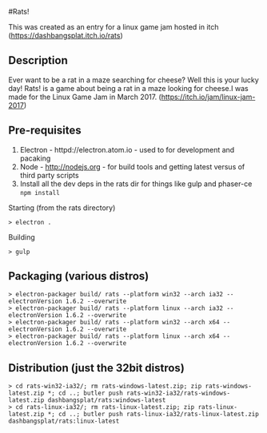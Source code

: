 #Rats!

This was created as an entry for a linux game jam hosted in itch (https://dashbangsplat.itch.io/rats)

## Description
Ever want to be a rat in a maze searching for cheese? Well this is your lucky day! Rats! is a game about being a rat in a maze looking for cheese.I was made for the Linux Game Jam in March 2017. (https://itch.io/jam/linux-jam-2017)

## Pre-requisites
1. Electron - httpd://electron.atom.io - used to for development and pacaking
2. Node - http://nodejs.org - for build tools and getting latest versus of third party scripts
3. Install all the dev deps in the rats dir for things like gulp and phaser-ce `npm install`

Starting (from the rats directory)
```
> electron .
```

Building
```
> gulp
```

## Packaging (various distros)
```
> electron-packager build/ rats --platform win32 --arch ia32 --electronVersion 1.6.2 --overwrite
> electron-packager build/ rats --platform linux --arch ia32 --electronVersion 1.6.2 --overwrite
> electron-packager build/ rats --platform win32 --arch x64 --electronVersion 1.6.2 --overwrite
> electron-packager build/ rats --platform linux --arch x64 --electronVersion 1.6.2 --overwrite
```

## Distribution (just the 32bit distros)
```
> cd rats-win32-ia32/; rm rats-windows-latest.zip; zip rats-windows-latest.zip *; cd ..; butler push rats-win32-ia32/rats-windows-latest.zip dashbangsplat/rats:windows-latest
> cd rats-linux-ia32/; rm rats-linux-latest.zip; zip rats-linux-latest.zip *; cd ..; butler push rats-linux-ia32/rats-linux-latest.zip dashbangsplat/rats:linux-latest
```
